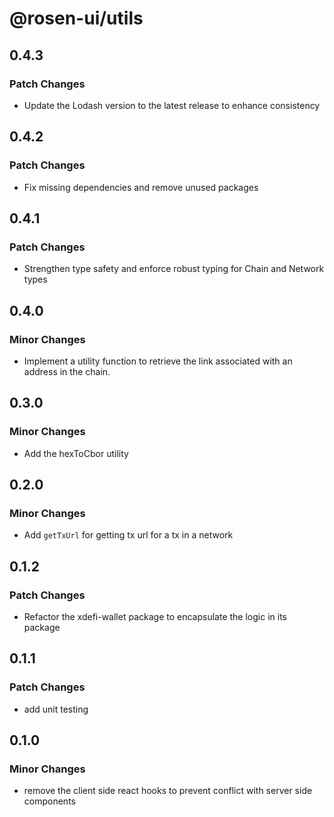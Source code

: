 # @rosen-ui/utils

## 0.4.3

### Patch Changes

- Update the Lodash version to the latest release to enhance consistency

## 0.4.2

### Patch Changes

- Fix missing dependencies and remove unused packages

## 0.4.1

### Patch Changes

- Strengthen type safety and enforce robust typing for Chain and Network types

## 0.4.0

### Minor Changes

- Implement a utility function to retrieve the link associated with an address in the chain.

## 0.3.0

### Minor Changes

- Add the hexToCbor utility

## 0.2.0

### Minor Changes

- Add `getTxUrl` for getting tx url for a tx in a network

## 0.1.2

### Patch Changes

- Refactor the xdefi-wallet package to encapsulate the logic in its package

## 0.1.1

### Patch Changes

- add unit testing

## 0.1.0

### Minor Changes

- remove the client side react hooks to prevent conflict with server side components
